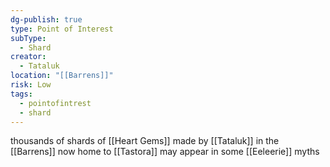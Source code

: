```yaml
---
dg-publish: true
type: Point of Interest
subType:
  - Shard
creator:
  - Tataluk
location: "[[Barrens]]"
risk: Low
tags:
  - pointofintrest
  - shard
---
```


thousands of shards of  [[Heart Gems]]  made by [[Tataluk]] in the [[Barrens]] now home to [[Tastora]] 
may appear in some [[Eeleerie]] myths 